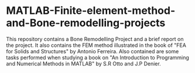 # MATLAB-Finite-element-method-and-Bone-remodelling-projects

This repository contains a Bone Remodelling Project and a brief report on the project. It also contains the FEM method illustrated in the book of "FEA for Solids and Structures" by Antonio Ferreira. Also contained are some tasks performed when studying a book on "An Introduction to Programming and Numerical Methods in MATLAB" by S.R Otto and J.P Denier. 
